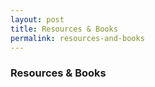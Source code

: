 ```yaml
---
layout: post
title: Resources & Books
permalink: resources-and-books
---
```


### Resources & Books
